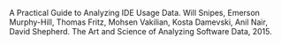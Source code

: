 A Practical Guide to Analyzing IDE Usage Data. Will Snipes, Emerson Murphy-Hill, Thomas Fritz, Mohsen Vakilian, Kosta Damevski, Anil Nair, David Shepherd. The Art and Science of Analyzing Software Data, 2015.
